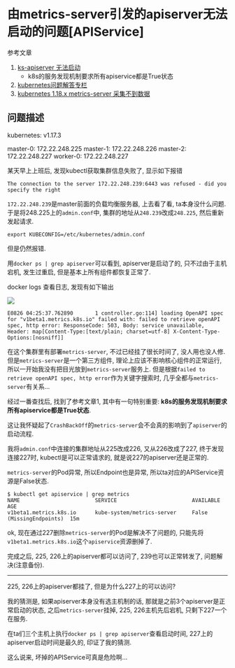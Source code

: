 # 由metrics-server引发的apiserver无法启动的问题[APIService]

参考文章

1. [ks-apiserver 无法启动](https://kubesphere.com.cn/forum/d/3017-ks-apiserver)
    - k8s的服务发现机制要求所有apiservice都是True状态
2. [kubernetes问题解答专栏](https://www.ziji.work/kubernetes/kubernetes-question-answer-special.html)
3. [kubernetes 1.18.x metrics-server 采集不到数据](https://www.haxi.cc/archives/k8s-1-18-x-metrics-server-no-data.html)

## 问题描述

kubernetes: v1.17.3

master-0: 172.22.248.225
master-1: 172.22.248.226
master-2: 172.22.248.227
worker-0: 172.22.248.227

某天早上上班后, 发现kubectl获取集群信息失败了, 显示如下报错

```
The connection to the server 172.22.248.239:6443 was refused - did you specify the right
```

`172.22.248.239`是master前面的负载均衡服务器, 上去看了看, ta本身没什么问题. 于是将248.225上的`admin.conf`中, 集群的地址从`248.239`改成`248.225`, 然后重新发起请求.

```
export KUBECONFIG=/etc/kubernetes/admin.conf
```

但是仍然报错.

用`docker ps | grep apiserver`可以看到, apiserver是启动了的, 只不过由于主机宕机, 发生过重启, 但是基本上所有组件都恢复正常了.

docker logs 查看日志, 发现有如下输出

![](https://gitee.com/generals-space/gitimg/raw/master/e11b626d2d063b3e4d2935a9d1f7ca7c.jpg)

```
E0826 04:25:37.762890       1 controller.go:114] loading OpenAPI spec for "v1beta1.metrics.k8s.io" failed with: failed to retrieve openAPI spec, http error: ResponseCode: 503, Body: service unavailable, Header: map[Content-Type:[text/plain; charset=utf-8] X-Content-Type-Options:[nosniff]]
```

在这个集群里有部署`metrics-server`, 不过已经挂了很长时间了, 没人用也没人修. 但是`metrics-server`是一个第三方组件, 理论上应该不影响核心组件的正常运行, 所以一开始我没有把目光放到`metrics-server`服务上. 但是根据`failed to retrieve openAPI spec, http error`作为关键字搜索时, 几乎全都与`metrics-server`有关系...

经过一番查找后, 找到了参考文章1, 其中有一句特别重要: **k8s的服务发现机制要求所有apiservice都是True状态**.

这让我怀疑起了`CrashBackOff`的`metrics-server`会不会真的影响到了`apiserver`的启动流程.

我将`admin.conf`中连接的集群地址从225改成226, 又从226改成了227, 终于发现连接227时, kubectl是可以正常请求的, 就是说227的apiserver还是正常的.

`metrics-server`的Pod异常, 所以Endpoint也是异常, 所以ta对应的APIService资源是False状态.

```console
$ kubectl get apiservice | grep metrics
NAME                        SERVICE                        AVAILABLE                 AGE
v1beta1.metrics.k8s.io      kube-system/metrics-server     False (MissingEndpoints)  15m
```

ok, 现在通过227删除`metrics-server`的Pod是解决不了问题的, 只能先将`v1beta1.metrics.k8s.io`这个`apiservice`资源删掉了.

完成之后, 225, 226上的apiserver都可以访问了, 239也可以正常转发了, 问题解决(注意备份).

------

225, 226上的apiserver都挂了, 但是为什么227上的可以访问?

我的猜测是, 如果apiserver本身没有选主机制的话, 那就是之前3个apiserver是正常启动的状态, 之后`metrics-server`挂掉, 225, 226主机先后宕机, 只剩下227一个在服务.

在ta们三个主机上执行`docker ps | grep apiserver`查看启动时间, 227上的apiserver启动时间是最久的, 印证了我的猜测.

这么说来, 坏掉的APIService可真是危险啊...
